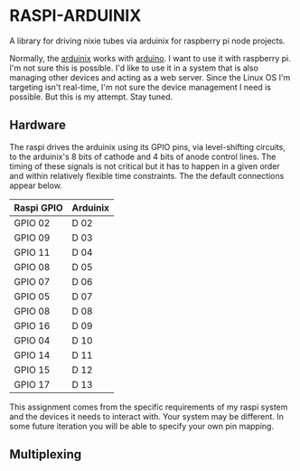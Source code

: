 # RASPI-ARDUINIX

A library for driving nixie tubes via arduinix for raspberry pi node projects.

Normally, the [arduinix](http://www.arduinix.com/) works with [arduino](https://www.arduino.cc/). I want to use it with raspberry pi. I'm not sure this is possible. I'd like to use it in a system that is also managing other devices and acting as a web server. Since the Linux OS I'm targeting isn't real-time, I'm not sure the device management I need is possible. But this is my attempt. Stay tuned.

## Hardware
The raspi drives the arduinix using its GPIO pins, via level-shifting circuits, to the arduinix's 8 bits of cathode and 4 bits of anode control lines. The timing of these signals is not critical but it has to happen in a given order and within relatively flexible time constraints. The the default connections appear below. 

Raspi GPIO | Arduinix 
-----------| --------
GPIO 02 | D 02
GPIO 09 | D 03
GPIO 11 | D 04
GPIO 08 | D 05
GPIO 07 | D 06
GPIO 05 | D 07
GPIO 08 | D 08
GPIO 16 | D 09
GPIO 04 | D 10
GPIO 14 | D 11
GPIO 15 | D 12
GPIO 17 | D 13

This assignment comes from the specific requirements of my raspi system and the devices it needs to interact with. Your system may be different. In some future iteration you will be able to specify your own pin mapping.

## Multiplexing
